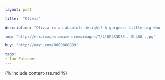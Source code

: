 ```yaml
---
layout: post

title:  "Olivia"

description: "Olivia is an absolute delight! A gorgeous little pig who likes to dress-up, sing songs, dance, think, snooze (sometimes) and is even quite good at building sandcastles. Her days are filled with the wonderful minutia that makes up a small child’s life and, at the end of them, when she snuggles up in bed and her mother reads her a story (or three) Olivia the little pig, feels very full of love."

img: "http://ecx.images-amazon.com/images/I/410E4S3D33L._SL480_.jpg"

buy: "http://amzn.com/0689860889"

tags:
- Ian Falconer
---
```


{% include content-rss.md %}
